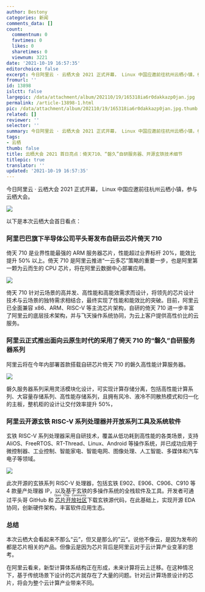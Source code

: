 ```yaml
---
author: Bestony
categories: 新闻
comments_data: []
count:
  commentnum: 0
  favtimes: 0
  likes: 0
  sharetimes: 0
  viewnum: 3221
date: '2021-10-19 16:57:35'
editorchoice: false
excerpt: 今日阿里云 · 云栖大会 2021 正式开幕， Linux 中国应邀前往杭州云栖小镇，参与云栖大会。
fromurl: ''
id: 13898
islctt: false
largepic: /data/attachment/album/202110/19/165318ia6r0dakkazp0jan.jpg
permalink: /article-13898-1.html
pic: /data/attachment/album/202110/19/165318ia6r0dakkazp0jan.jpg.thumb.jpg
related: []
reviewer: ''
selector: ''
summary: 今日阿里云 · 云栖大会 2021 正式开幕， Linux 中国应邀前往杭州云栖小镇，参与云栖大会。
tags:
- 云栖
thumb: false
title: 云栖大会 2021 首日亮点：倚天710、“磐久”自研服务器、开源玄铁技术细节
titlepic: true
translator: ''
updated: '2021-10-19 16:57:35'
---
```


今日阿里云 · 云栖大会 2021 正式开幕， Linux 中国应邀前往杭州云栖小镇，参与云栖大会。


![](/data/attachment/album/202110/19/165318ia6r0dakkazp0jan.jpg)


以下是本次云栖大会首日看点：


### 阿里巴巴旗下半导体公司平头哥发布自研云芯片倚天 710


倚天 710 是业界性能最强的 ARM 服务器芯片，性能超过业界标杆 20%，能效比提升 50% 以上。倚天 710 是阿里云推进“一云多芯”策略的重要一步，也是阿里第一颗为云而生的 CPU 芯片，将在阿里云数据中心部署应用。


![](/data/attachment/album/202110/19/165736m0ksb7munxpksk1b.jpg)


倚天 710 针对云场景的高并发、高性能和高能效需求而设计，将领先的芯片设计技术与云场景的独特需求相结合，最终实现了性能和能效比的突破。目前，阿里云已全面兼容 x86、ARM、RISC-V 等主流芯片架构，自研的倚天 710 进一步丰富了阿里云的底层技术架构，并与飞天操作系统协同，为云上客户提供高性价比的云服务。


### 阿里云正式推出面向云原生时代的采用了倚天 710 的“磐久”自研服务器系列


阿里云将在今年内部署首款搭载自研芯片倚天 710 的磐久高性能计算服务器。


![](/data/attachment/album/202110/19/165737iz4r8ol2q8nzw7wo.jpg)


磐久服务器系列采用灵活模块化设计，可实现计算存储分离，包括高性能计算系列、大容量存储系列、高性能存储系列，且拥有风冷、液冷不同散热模式和归一化的主板，整机柜的设计让交付效率提升 50%，


### 阿里云开源玄铁 RISC-V 系列处理器并开放系列工具及系统软件


玄铁 RISC-V 系列处理器采用自研技术，覆盖从低功耗到高性能的各类场景，支持 AliOS、FreeRTOS、RT-Thread、Linux、Android 等操作系统，并已成功应用于微控制器、工业控制、智能家电、智能电网、图像处理、人工智能、多媒体和汽车电子等领域。 


![](/data/attachment/album/202110/19/165738z3cb586c13e5emz3.jpg)


此次开源的玄铁系列 RISC-V 处理器，包括玄铁 E902、E906、C906、C910 等 4 款量产处理器 IP，以及基于玄铁的多操作系统的全栈软件及工具。开发者可通过平头哥 GitHub 和<ruby> <a href="https://occ.t-head.cn/">  芯片开放社区 </a> <rp>  （ </rp> <rt>  Open Chip Community </rt> <rp>  ） </rp></ruby>下载玄铁源代码，在此基础上，实现开源 EDA 协同，创新硬件架构，丰富软件应用生态。


### 总结


本次云栖大会看起来不那么“云”，但又是那么的”云“。说他不像云，是因为发布的都是芯片相关的产品。但像云是因为芯片背后是阿里云对于云计算产业变革的思考。


在阿里云看来，新型计算体系结构正在形成，未来计算将云上迁移。在这种情况下，基于传统场景下设计的芯片就存在了大量的问题。针对云计算场景设计的芯片，将会为整个云计算产业带来不同。